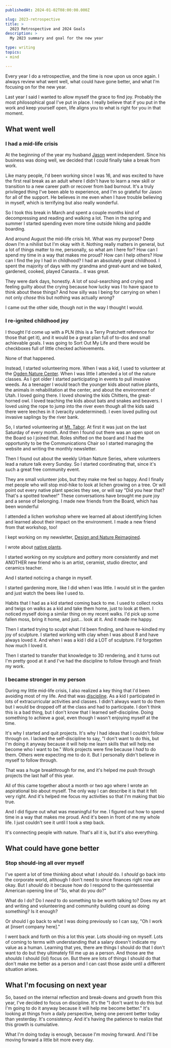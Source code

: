 ```yaml
---
publishedAt: 2024-01-02T08:00:00.000Z

slug: 2023-retrospective
title: >
  2023 Retrospective and 2024 Goals
description: >
  My 2023 summary and goal for the new year

type: writing
topics:
- mind

---
```


Every year I do a retrospective, and the time is now upon us once again. I always review what went well, what could have gone better, and what I'm focusing on for the new year.

Last year I said I wanted to allow myself the grace to find joy. Probably the most philosophical goal I've put in place. I really believe that if you put in the work and keep yourself open, life aligns you to what is right for you in that moment.

## What went well
### I had a mid-life crisis
At the beginning of the year my husband [Jason](https://www.learnwithjason.dev/) went independent. Since his business was doing well, we decided that I could finally take a break from work. 

Like many people, I'd been working since I was 16, and was excited to have the first real break as an adult where I didn't have to learn a new skill or transition to a new career path or recover from bad burnout. It's a truly privileged thing I've been able to experience, and I'm so grateful for Jason for all of the support. He believes in me even when I have trouble believing in myself, which is terrifying but also really wonderful. 

So I took this break in March and spent a couple months kind of decompressing and reading and walking a lot. Then in the spring and summer I started spending even more time outside hiking and paddle boarding. 

And around August the mid-life crisis hit. What was my purpose? Deep down I'm a nihilist but I'm okay with it. Nothing really matters in general, but a lot of things matter to me, personally, so what am I here for? How can I spend my time in a way that makes me proud? How can I help others? How can I find the joy I had in childhood? I had an absolutely great childhood. I spent the majority of days with my grandma and great-aunt and we baked, gardened, cooked, played Canasta... it was great.

They were dark days, honestly. A lot of soul-searching and crying and feeling guilty about the crying because how lucky was I to have space to think about these things? And how silly was I being for carrying on when I not only _chose_ this but nothing was actually _wrong_?

I came out the other side, though not in the way I thought I would.

### I re-ignited childhood joy

I thought I'd come up with a PLN (this is a Terry Pratchett reference for those that get it), and it would be a great plan full of to-dos and small achievable goals. I was going to Sort Out My Life and there would be checkboxes full of little checked achievements. 

None of that happened. 

Instead, I started volunteering more. When I was a kid, I used to volunteer at the [Ogden Nature Center](https://www.ogdennaturecenter.org/). When I was little I attended a lot of the nature classes. As I got older I started participating in events to pull invasive weeds. As a teenager I would teach the younger kids about native plants, the animals in rehabilitation at the center, and about the environment of Utah. I loved going there. I loved showing the kids Chitters, the great-horned owl. I loved teaching the kids about bats and snakes and beavers. I loved using the rope to jump into the river even though all the kids said there were leeches in it (veracity undetermined). I even loved pulling out invasive saplings by the river bank. 

So, I started volunteering at [Mt. Tabor](https://www.taborfriends.org/). At first it was just on the last Saturday of every month. And then I found out there was an open spot on the Board so I joined that. Roles shifted on the board and I had the opportunity to be the Communications Chair so I started managing the website and writing the monthly newsletter. 

Then I found out about the weekly Urban Nature Series, where volunteers lead a nature talk every Sunday. So I started coordinating that, since it's such a great free community event. 

They are small volunteer jobs, but they make me feel so happy. And I finally met people who will stop mid-hike to look at lichen growing on a tree. Or will point out every native plant species they see, or will say "Did you hear that? That's a spotted towhee!" These conversations have brought me pure joy and a sense of belonging. I made new friends from the Board, which has been wonderful

I attended a lichen workshop where we learned all about identifying lichen and learned about their impact on the environment. I made a new friend from that workshop, too!

I kept working on my newsletter, [Design and Nature Reimagined](https://marisamorby.com/living-battery/). 

I wrote about [native plants](https://marisamorby.com/urn-shaped-flowers/).

I started working on my sculpture and pottery more consistently and met ANOTHER new friend who is an artist, ceramist, studio director, and ceramics teacher.

And I started noticing a change in myself. 

I started gardening more, like I did when I was little. I would sit in the garden and just watch the bees like I used to.

Habits that I had as a kid started coming back to me. I used to collect rocks and twigs on walks as a kid and take them home, just to look at them. I noticed myself doing a similar thing on my recent walks. I'd pick up some fallen moss, bring it home, and just... look at it. And it made me happy. 

Then I started trying to sculpt what I'd been finding, and have re-kindled my joy of sculpture. I started working with clay when I was about 8 and have always loved it. And when I was a kid I did a LOT of sculpture. I'd forgotten how much I loved it.

Then I started to transfer that knowledge to 3D rendering, and it turns out I'm pretty good at it and I've had the discipline to follow through and finish my work.

### I became stronger in my person

During my little mid-life crisis, I also realized a key thing that I'd been avoiding most of my life. And that was [discipline](https://marisamorby.com/discipline/). As a kid I participated in lots of extracurricular activities and classes. I didn't always want to do them but I would be dropped off at the class and had to participate. I don't think this is a bad thing, but I don't know that I learned self-discipline. Doing something to achieve a goal, even though I wasn't enjoying myself at the time.

It's why I started and quit projects. It's why I had ideas that I couldn't follow through on. I lacked the self-discipline to say, "I don't want to do this, but I'm doing it anyway because it will help me learn skills that will help me become who I want to be." Work projects were fine because I _had_ to do them. Others were expecting me to do it. But I personally didn't believe in myself to follow through.

That was a huge breakthrough for me, and it's helped me push through projects the last half of this year.

All of this came together about a month or two ago where I wrote an aspirational bio about myself. The only way I can describe it is that it felt very right. And it's helped me focus my activities so that I'm making that bio true. 

And I did figure out what was meaningful for me. I figured out how to spend time in a way that makes me proud. And it's been in front of me my whole life. I just couldn't see it until I took a step back. 

It's connecting people with nature. That's all it is, but it's also everything. 

## What could have gone better
### Stop should-ing all over myself
I've spent a lot of time thinking about what I _should_ do. I _should_ go back into the corporate world, although I don't need to since finances right now are okay. But I _should_ do it because how do I respond to the quintessential American opening line of "So, what do you do?" 

What do I do? Do I _need_ to do something to be worth talking to? Does my art and writing and volunteering and community building count as doing something? Is it enough?

Or should I go back to what I was doing previously so I can say, "Oh I work at [insert company here]." 

I went back and forth on this a lot this year. Lots should-ing on myself. Lots of coming to terms with understanding that a salary doesn't indicate my value as a human. Learning that yes, there are things I should do that I don't want to do but they ultimately fill me up as a person. And those are the _shoulds_ I should (lol) focus on. But there are lots of things I should do that don't make me better as a person and I can cast those aside until a different situation arises.

## What I'm focusing on next year
So, based on the internal reflection and break-downs and growth from this year, I've decided to focus on discipline. It's the "I don't want to do this but I'm going to do it anyway because it will help me become better." It's looking at things from a daily perspective, being one percent better today than yesterday. It's consistency. And it's having the patience to realize that this growth is cumulative. 

What I'm doing today is enough, because I'm moving forward. And I'll be moving forward a little bit more every day.
